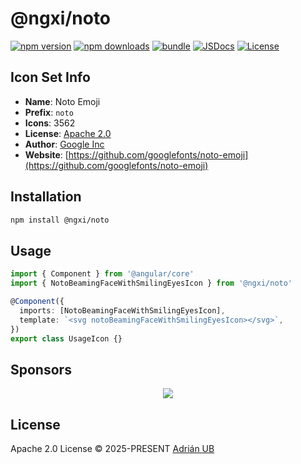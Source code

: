 # @ngxi/noto

[![npm version][npm-version-src]][npm-version-href]
[![npm downloads][npm-downloads-src]][npm-downloads-href]
[![bundle][bundle-src]][bundle-href]
[![JSDocs][jsdocs-src]][jsdocs-href]
[![License][license-src]][license-href]

## Icon Set Info

- **Name**: Noto Emoji
- **Prefix**: `noto`
- **Icons**: 3562
- **License**: [Apache 2.0](https://github.com/googlefonts/noto-emoji/blob/main/svg/LICENSE)
- **Author**: [Google Inc](https://github.com/googlefonts/noto-emoji)
- **Website**: [https://github.com/googlefonts/noto-emoji](https://github.com/googlefonts/noto-emoji)

## Installation

```sh
npm install @ngxi/noto
```

## Usage

```ts
import { Component } from '@angular/core'
import { NotoBeamingFaceWithSmilingEyesIcon } from '@ngxi/noto'

@Component({
  imports: [NotoBeamingFaceWithSmilingEyesIcon],
  template: `<svg notoBeamingFaceWithSmilingEyesIcon></svg>`,
})
export class UsageIcon {}
```

## Sponsors

<p align="center">
  <a href="https://cdn.jsdelivr.net/gh/adrian-ub/static/sponsors.svg">
    <img src='https://cdn.jsdelivr.net/gh/adrian-ub/static/sponsors.svg'/>
  </a>
</p>

## License

Apache 2.0 License © 2025-PRESENT [Adrián UB](https://github.com/adrian-ub)

<!-- Badges -->

[npm-version-src]: https://img.shields.io/npm/v/@ngxi/noto?style=flat&colorA=080f12&colorB=1fa669
[npm-version-href]: https://npmjs.com/package/@ngxi/noto
[npm-downloads-src]: https://img.shields.io/npm/dm/@ngxi/noto?style=flat&colorA=080f12&colorB=1fa669
[npm-downloads-href]: https://npmjs.com/package/@ngxi/noto
[bundle-src]: https://img.shields.io/bundlephobia/minzip/@ngxi/noto?style=flat&colorA=080f12&colorB=1fa669&label=minzip
[bundle-href]: https://bundlephobia.com/result?p=@ngxi/noto
[license-src]: https://img.shields.io/npm/l/@ngxi/noto?style=flat&colorA=080f12&colorB=1fa669
[license-href]: https://github.com/adrian-ub/ngxi/blob/main/LICENSE
[jsdocs-src]: https://img.shields.io/badge/jsdocs-reference-080f12?style=flat&colorA=080f12&colorB=1fa669
[jsdocs-href]: https://www.jsdocs.io/package/@ngxi/noto

